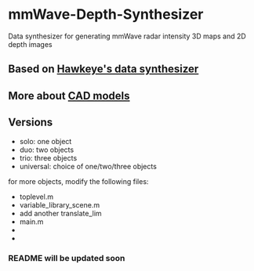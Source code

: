 # mmWave-Depth-Synthesizer
 Data synthesizer for generating mmWave radar intensity 3D maps and 2D depth images

## Based on [Hawkeye's data synthesizer](https://github.com/JaydenG1019/HawkEye-Data-Code)

## More about [CAD models](https://github.com/zhuoming34/CAD-Model-PointCloud)

## Versions
- solo: one object
- duo: two objects
- trio: three objects
- universal: choice of one/two/three objects 

for more objects, modify the following files:
- toplevel.m
- variable_library_scene.m
 - add another translate_lim 
- main.m
 - 
- 


### README will be updated soon
